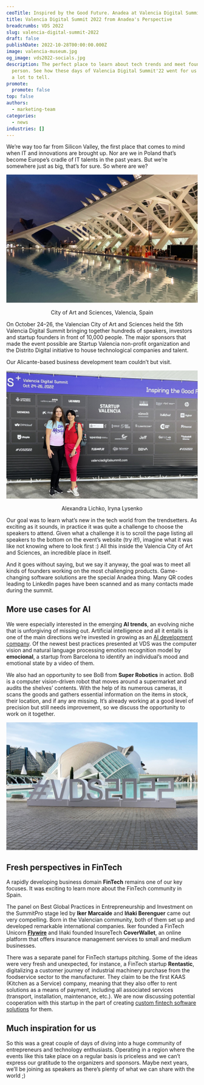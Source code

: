 ```yaml
---
ceoTitle: Inspired by the Good Future. Anadea at Valencia Digital Summit 2022
title: Valencia Digital Summit 2022 from Anadea's Perspective
breadcrumbs: VDS 2022
slug: valencia-digital-summit-2022
draft: false
publishDate: 2022-10-28T00:00:00.000Z
image: valencia-museum.jpg
og_image: vds2022-socials.jpg
description: The perfect place to learn about tech trends and meet founders in
  person. See how these days of Valencia Digital Summit'22 went for us - there's
  a lot to tell.
promote:
  promote: false
top: false
authors:
  - marketing-team
categories:
  - news
industries: []
---
```

We’re way too far from Silicon Valley, the first place that comes to mind when IT and innovations are brought up. Nor are we in Poland that’s become Europe’s cradle of IT talents in the past years. But we’re somewhere just as big, that’s for sure. So where are we?

![](valencia-museum.jpg)

<center><small style="font-size: 14px">City of Art and Sciences, Valencia, Spain</small></center>

On October 24–26, the Valencian City of Art and Sciences held the 5th Valencia Digital Summit bringing together hundreds of speakers, investors and startup founders in front of 10,000 people. The major sponsors that made the event possible are Startup Valencia non-profit organization and the Distrito Digital initiative to house technological companies and talent.

Our Alicante-based business development team couldn’t but visit.

![](sales.jpg)

<center><small style="font-size: 14px">Alexandra Lichko, Iryna Lysenko</small></center>

Our goal was to learn what’s new in the tech world from the trendsetters. As exciting as it sounds, in practice it was quite a challenge to choose the speakers to attend. Given what a challenge it is to scroll the page listing all speakers to the bottom on the event’s website (try it!), imagine what it was like not knowing where to look first :) All this inside the Valencia City of Art and Sciences, an incredible place in itself.

And it goes without saying, but we say it anyway, the goal was to meet all kinds of founders working on the most challenging products. Game-changing software solutions are the special Anadea thing. Many QR codes leading to LinkedIn pages have been scanned and as many contacts made during the summit.

## More use cases for AI
We were especially interested in the emerging __AI trends__, an evolving niche that is unforgiving of missing out. Artificial intelligence and all it entails is one of the main directions we’re invested in growing as an <a href="https://anadea.info/solutions/machine-learning-software-development" target="_blank">AI development company</a>. Of the newest best practices presented at VDS was the computer vision and natural language processing emotion recognition model by __emocional__, a startup from Barcelona to identify an individual’s mood and emotional state by a video of them.

We also had an opportunity to see BoB from __Super Robotics__ in action. BoB is a computer vision-driven robot that moves around a supermarket and audits the shelves’ contents. With the help of its numerous cameras, it scans the goods and gathers essential information on the items in stock, their location, and if any are missing. It’s already working at a good level of precision but still needs improvement, so we discuss the opportunity to work on it together.

![](vds2022.jpg)

## Fresh perspectives in FinTech
A rapidly developing business domain __FinTech__ remains one of our key focuses. It was exciting to learn more about the FinTech community in Spain.

The panel on Best Global Practices in Entrepreneurship and Investment on the SummitPro stage led by __Iker Marcaide__ and __Iñaki Berenguer__ came out very compelling. Born in the Valencian community, both of them set up and developed remarkable international companies. Iker founded a FinTech Unicorn __<a href="https://byentrepreneur.com/entrepreneur/flywire-introducing-the-third-spanish-unicorn/" target="_blank" rel="nofollow">Flywire</a>__ and Iñaki founded InsureTech __CoverWallet__, an online platform that offers insurance management services to small and medium businesses.

There was a separate panel for FinTech startups pitching. Some of the ideas were very fresh and unexpected, for instance, a FinTech startup __Rentastic__, digitalizing a customer journey of industrial machinery purchase from the foodservice sector to the manufacturer. They claim to be the first KAAS (Kitchen as a Service) company, meaning that they also offer to rent solutions as a means of payment, including all associated services (transport, installation, maintenance, etc.). We are now discussing potential cooperation with this startup in the part of creating <a href="https://anadea.info/solutions/financial-software-development" target="_blank">custom fintech software solutions</a> for them.

## Much inspiration for us
So this was a great couple of days of diving into a huge community of entrepreneurs and technology enthusiasts. Operating in a region where the events like this take place on a regular basis is priceless and we can’t express our gratitude to the organizers and sponsors. Maybe next years, we’ll be joining as speakers as there’s plenty of what we can share with the world ;)
